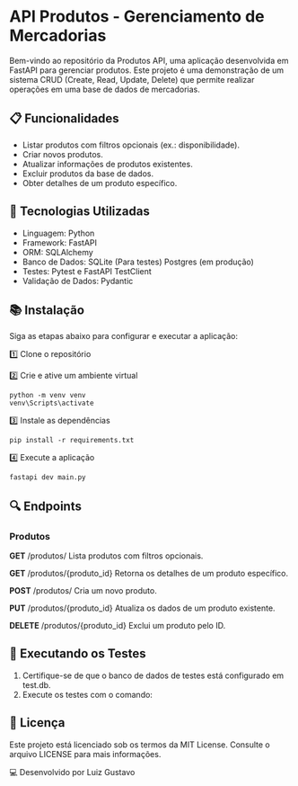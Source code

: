 # API Produtos - Gerenciamento de Mercadorias

Bem-vindo ao repositório da Produtos API, uma aplicação desenvolvida em FastAPI para gerenciar produtos. Este projeto é uma demonstração de um sistema CRUD (Create, Read, Update, Delete) que permite realizar operações em uma base de dados de mercadorias.

## 📋 Funcionalidades
* Listar produtos com filtros opcionais (ex.: disponibilidade).
* Criar novos produtos.
* Atualizar informações de produtos existentes.
* Excluir produtos da base de dados.
* Obter detalhes de um produto específico.

## 🚀 Tecnologias Utilizadas
* Linguagem: Python
* Framework: FastAPI
* ORM: SQLAlchemy
* Banco de Dados: SQLite (Para testes) Postgres (em produção)
* Testes: Pytest e FastAPI TestClient
* Validação de Dados: Pydantic

## 📚 Instalação
Siga as etapas abaixo para configurar e executar a aplicação:

1️⃣ Clone o repositório

2️⃣ Crie e ative um ambiente virtual

~~~~
python -m venv venv
venv\Scripts\activate    
~~~~

3️⃣ Instale as dependências

~~~~
pip install -r requirements.txt
~~~~

4️⃣ Execute a aplicação

~~~~
fastapi dev main.py
~~~~

## 🔍 Endpoints
### Produtos

**GET** /produtos/
Lista produtos com filtros opcionais.

**GET** /produtos/{produto_id}
Retorna os detalhes de um produto específico.

**POST** /produtos/
Cria um novo produto.

**PUT** /produtos/{produto_id}
Atualiza os dados de um produto existente.

**DELETE** /produtos/{produto_id}
Exclui um produto pelo ID.

## 🧪 Executando os Testes

1. Certifique-se de que o banco de dados de testes está configurado em test.db.
2. Execute os testes com o comando:

## 📜 Licença
Este projeto está licenciado sob os termos da MIT License. Consulte o arquivo LICENSE para mais informações.

💻 Desenvolvido por Luiz Gustavo

